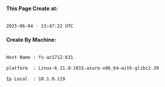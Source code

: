 
   
#### This Page Create at:

```bash

2025-06-04 - 13:47:22 UTC

```

#### Create By Machine:

```bash

Host Name : fv-az1712-631

platform  : Linux-6.11.0-1015-azure-x86_64-with-glibc2.39

Ip Local  : 10.1.0.119

```

